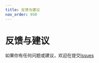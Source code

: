 ```yaml
---
title: 反馈与建议
nav_order: 950
---
```


# 反馈与建议
如果你有任何问题或建议，欢迎在提交[Issues](https://github.com/Wanxp/obsidian-douban/issues)


